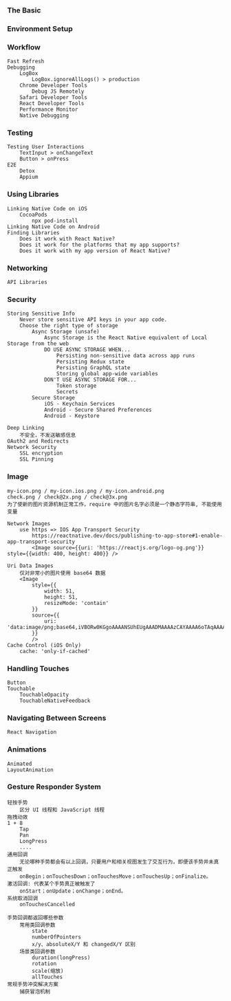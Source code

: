 ### The Basic

### Environment Setup

### Workflow

    Fast Refresh
    Debugging
        LogBox
            LogBox.ignoreAllLogs() > production
        Chrome Developer Tools
            Debug JS Remotely
        Safari Developer Tools
        React Developer Tools
        Performance Monitor
        Native Debugging

### Testing

    Testing User Interactions
        TextInput > onChangeText
        Button > onPress
    E2E
        Detox
        Appium

### Using Libraries

    Linking Native Code on iOS
        CocoaPods
            npx pod-install
    Linking Native Code on Android
    Finding Libraries
        Does it work with React Native?
        Does it work for the platforms that my app supports?
        Does it work with my app version of React Native?

### Networking

    API Libraries

### Security

    Storing Sensitive Info
        Never store sensitive API keys in your app code.
        Choose the right type of storage
            Async Storage (unsafe)
                Async Storage is the React Native equivalent of Local Storage from the web
                DO USE ASYNC STORAGE WHEN...
                    Persisting non-sensitive data across app runs
                    Persisting Redux state
                    Persisting GraphQL state
                    Storing global app-wide variables
                DON'T USE ASYNC STORAGE FOR...
                    Token storage
                    Secrets
            Secure Storage
                iOS - Keychain Services
                Android - Secure Shared Preferences
                Android - Keystore

    Deep Linking
        不安全，不发送敏感信息
    OAuth2 and Redirects
    Network Security
        SSL encryption
        SSL Pinning

### Image

    my-icon.png / my-icon.ios.png / my-icon.android.png
    check.png / check@2x.png / check@3x.png
    为了使新的图片资源机制正常工作，require 中的图片名字必须是一个静态字符串, 不能使用变量

    Network Images
        use https => IOS App Transport Security
            https://reactnative.dev/docs/publishing-to-app-store#1-enable-app-transport-security
            <Image source={{uri: 'https://reactjs.org/logo-og.png'}} style={{width: 400, height: 400}} />

    Uri Data Images
        仅对非常小的图片使用 base64 数据
        <Image
            style={{
                width: 51,
                height: 51,
                resizeMode: 'contain'
            }}
            source={{
                uri: 'data:image/png;base64,iVBORw0KGgoAAAANSUhEUgAAADMAAAAzCAYAAAA6oTAqAAAAEXRFWHRTb2Z0d2FyZQBwbmdjcnVzaEB1SfMAAABQSURBVGje7dSxCQBACARB+2/ab8BEeQNhFi6WSYzYLYudDQYGBgYGBgYGBgYGBgYGBgZmcvDqYGBgmhivGQYGBgYGBgYGBgYGBgYGBgbmQw+P/eMrC5UTVAAAAABJRU5ErkJggg=='
            }}
            />
    Cache Control (iOS Only)
        cache: 'only-if-cached'

### Handling Touches

    Button
    Touchable
        TouchableOpacity
        TouchableNativeFeedback

### Navigating Between Screens

    React Navigation

### Animations

    Animated
    LayoutAnimation

### Gesture Responder System

    轻按手势
        区分 UI 线程和 JavaScript 线程
    拖拽动效
    1 + 8
        Tap
        Pan
        LongPress
        ....
    通用回调
        无论哪种手势都会有以上回调，只要用户和相关视图发生了交互行为，即便该手势并未真正触发
        onBegin；onTouchesDown；onTouchesMove；onTouchesUp；onFinalize。
    激活回调: 代表某个手势真正被触发了
        onStart；onUpdate；onChange；onEnd。
    系统取消回调
        onTouchesCancelled

    手势回调都返回哪些参数
        常用类回调参数
            state
            numberOfPointers
            x/y、absoluteX/Y 和 changedX/Y 区别
        场景类回调参数
            duration(longPress)
            rotation
            scale(缩放)
            allTouches
    常规手势冲突解决方案
        捕获冒泡机制
